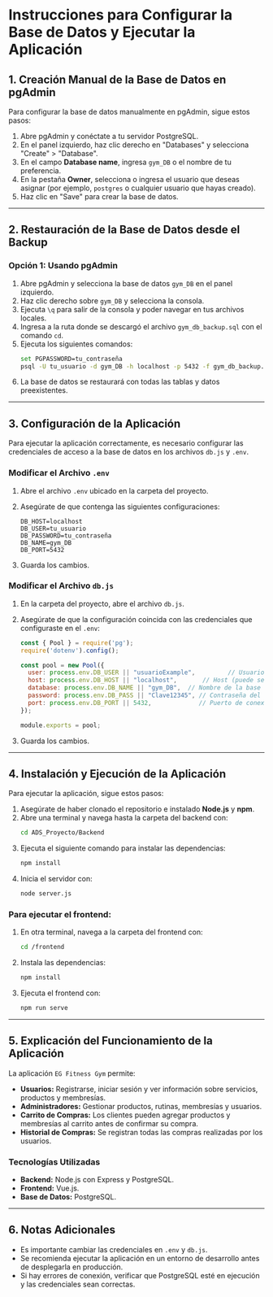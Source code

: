 # Instrucciones para Configurar la Base de Datos y Ejecutar la Aplicación

## 1. Creación Manual de la Base de Datos en pgAdmin

Para configurar la base de datos manualmente en pgAdmin, sigue estos pasos:

1. Abre pgAdmin y conéctate a tu servidor PostgreSQL.
2. En el panel izquierdo, haz clic derecho en "Databases" y selecciona "Create" > "Database".
3. En el campo **Database name**, ingresa `gym_DB` o el nombre de tu preferencia.
4. En la pestaña **Owner**, selecciona o ingresa el usuario que deseas asignar (por ejemplo, `postgres` o cualquier usuario que hayas creado).
5. Haz clic en "Save" para crear la base de datos.

---

## 2. Restauración de la Base de Datos desde el Backup

### Opción 1: Usando pgAdmin

1. Abre pgAdmin y selecciona la base de datos `gym_DB` en el panel izquierdo.
2. Haz clic derecho sobre `gym_DB` y selecciona la consola.
3. Ejecuta `\q` para salir de la consola y poder navegar en tus archivos locales.
4. Ingresa a la ruta donde se descargó el archivo `gym_db_backup.sql` con el comando `cd`.
5. Ejecuta los siguientes comandos:
   ```sh
   set PGPASSWORD=tu_contraseña
   psql -U tu_usuario -d gym_DB -h localhost -p 5432 -f gym_db_backup.sql
   ```
6. La base de datos se restaurará con todas las tablas y datos preexistentes.

---

## 3. Configuración de la Aplicación

Para ejecutar la aplicación correctamente, es necesario configurar las credenciales de acceso a la base de datos en los archivos `db.js` y `.env`.

### Modificar el Archivo `.env`

1. Abre el archivo `.env` ubicado en la carpeta del proyecto.

2. Asegúrate de que contenga las siguientes configuraciones:

   ```env
   DB_HOST=localhost
   DB_USER=tu_usuario
   DB_PASSWORD=tu_contraseña
   DB_NAME=gym_DB
   DB_PORT=5432
   ```

3. Guarda los cambios.

### Modificar el Archivo `db.js`

1. En la carpeta del proyecto, abre el archivo `db.js`.

2. Asegúrate de que la configuración coincida con las credenciales que configuraste en el `.env`:

   ```js
   const { Pool } = require('pg');
   require('dotenv').config();

   const pool = new Pool({
     user: process.env.DB_USER || "usuarioExample",         // Usuario de PostgreSQL
     host: process.env.DB_HOST || "localhost",       // Host (puede ser localhost o remoto)
     database: process.env.DB_NAME || "gym_DB",  // Nombre de la base de datos
     password: process.env.DB_PASS || "Clave12345", // Contraseña del usuario asignado a tu base de datos.
     port: process.env.DB_PORT || 5432,             // Puerto de conexión (por defecto 5432)
   });

   module.exports = pool;
   ```

3. Guarda los cambios.

---

## 4. Instalación y Ejecución de la Aplicación

Para ejecutar la aplicación, sigue estos pasos:

1. Asegúrate de haber clonado el repositorio e instalado **Node.js** y **npm**.
2. Abre una terminal y navega hasta la carpeta del backend con:
   ```sh
   cd ADS_Proyecto/Backend
   ```
3. Ejecuta el siguiente comando para instalar las dependencias:
   ```sh
   npm install
   ```
4. Inicia el servidor con:
   ```sh
   node server.js
   ```

### Para ejecutar el frontend:

1. En otra terminal, navega a la carpeta del frontend con:
   ```sh
   cd /frontend
   ```
2. Instala las dependencias:
   ```sh
   npm install
   ```
3. Ejecuta el frontend con:
   ```sh
   npm run serve
   ```

---

## 5. Explicación del Funcionamiento de la Aplicación

La aplicación `EG Fitness Gym` permite:

- **Usuarios:** Registrarse, iniciar sesión y ver información sobre servicios, productos y membresías.
- **Administradores:** Gestionar productos, rutinas, membresías y usuarios.
- **Carrito de Compras:** Los clientes pueden agregar productos y membresías al carrito antes de confirmar su compra.
- **Historial de Compras:** Se registran todas las compras realizadas por los usuarios.

### Tecnologías Utilizadas

- **Backend:** Node.js con Express y PostgreSQL.
- **Frontend:** Vue.js.
- **Base de Datos:** PostgreSQL.

---

## 6. Notas Adicionales

- Es importante cambiar las credenciales en `.env` y `db.js`.
- Se recomienda ejecutar la aplicación en un entorno de desarrollo antes de desplegarla en producción.
- Si hay errores de conexión, verificar que PostgreSQL esté en ejecución y las credenciales sean correctas.


